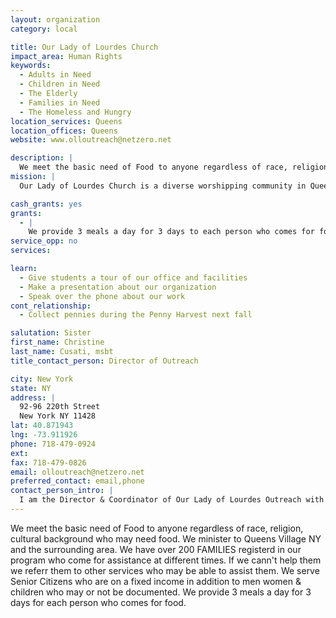 ```yaml
---
layout: organization
category: local

title: Our Lady of Lourdes Church
impact_area: Human Rights
keywords: 
  - Adults in Need
  - Children in Need
  - The Elderly
  - Families in Need
  - The Homeless and Hungry
location_services: Queens
location_offices: Queens
website: www.olloutreach@netzero.net

description: |
  We meet the basic need of Food to anyone regardless of race, religion, cultural background who may need food.  We minister to Queens Village NY and the surrounding area. We have over 200 FAMILIES registerd in our program who come for assistance at different times.  If we cann't help them we referr them to other services who may be able to assist them. We serve Senior Citizens who are on a fixed income in addition to men women & children who may or not be documented. We provide 3 meals a day for 3 days for each person who comes for food.
mission: |
  Our Lady of Lourdes Church is a diverse worshipping community in Queens Village. We are beacons of kindness and hope radiating the light of Christ's love in all directions. Committed to sharing the good news of God's love to all, we welcome you with the open arms of Christ and encourage you to come and grow with us spiritually through the Word of God.

cash_grants: yes
grants: 
  - |
    We provide 3 meals a day for 3 days to each person who comes for food to our food pantry which would be 3meals=$30 for 3meals per day so it would cost $600 and this grant would buy 20 meals.
service_opp: no
services: 

learn: 
  - Give students a tour of our office and facilities
  - Make a presentation about our organization
  - Speak over the phone about our work
cont_relationship: 
  - Collect pennies during the Penny Harvest next fall

salutation: Sister
first_name: Christine
last_name: Cusati, msbt
title_contact_person: Director of Outreach

city: New York
state: NY
address: |
  92-96 220th Street  
  New York NY 11428
lat: 40.871943
lng: -73.911926
phone: 718-479-0924
ext: 
fax: 718-479-0826
email: olloutreach@netzero.net
preferred_contact: email,phone
contact_person_intro: |
  I am the Director & Coordinator of Our Lady of Lourdes Outreach with the Largest part of my Ministry being our Food Pantry.  We serve people 4 Wednesdays of the month from 1pm to 4pm.  We try to have a friendly atmosphere and accept anyone who may come for help.  I have been ministering here for six years and before this I ministerd at an near by parish doing similar minstry.  We have approx. 35 volunteers in our program and about 7 or 8 serve people each week. Last year  we served 5200 people at the Food Pantry.
---
```

We meet the basic need of Food to anyone regardless of race, religion, cultural background who may need food.  We minister to Queens Village NY and the surrounding area. We have over 200 FAMILIES registerd in our program who come for assistance at different times.  If we cann't help them we referr them to other services who may be able to assist them. We serve Senior Citizens who are on a fixed income in addition to men women & children who may or not be documented. We provide 3 meals a day for 3 days for each person who comes for food.